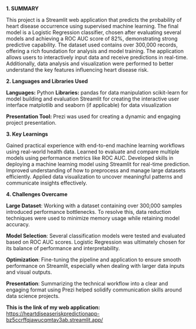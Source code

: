 **1.  SUMMARY**

This project is a Streamlit web application that predicts the probability of heart disease occurrence using supervised machine learning. The final model is a Logistic Regression classifier, chosen after evaluating several models and achieving a ROC AUC score of 82%, demonstrating strong predictive capability. The dataset used contains over 300,000 records, offering a rich foundation for analysis and model training. The application allows users to interactively input data and receive predictions in real-time. Additionally, data analysis and visualization were performed to better understand the key features influencing heart disease risk.

**2.  Languages and Libraries Used**

**Languages:** Python
**Libraries:**
pandas for data manipulation
scikit-learn for model building and evaluation
Streamlit for creating the interactive user interface
matplotlib and seaborn (if applicable) for data visualization

**Presentation Tool:** Prezi was used for creating a dynamic and engaging project presentation.

**3.   Key Learnings**

Gained practical experience with end-to-end machine learning workflows using real-world health data.
Learned to evaluate and compare multiple models using performance metrics like ROC AUC.
Developed skills in deploying a machine learning model using Streamlit for real-time prediction.
Improved understanding of how to preprocess and manage large datasets efficiently.
Applied data visualization to uncover meaningful patterns and communicate insights effectively.

**4.  Challenges Overcame**

**Large Dataset**: Working with a dataset containing over 300,000 samples introduced performance bottlenecks. To resolve this, data reduction techniques were used to minimize memory usage while retaining model accuracy.

**Model Selection**: Several classification models were tested and evaluated based on ROC AUC scores. Logistic Regression was ultimately chosen for its balance of performance and interpretability.

**Optimization**: Fine-tuning the pipeline and application to ensure smooth performance on Streamlit, especially when dealing with larger data inputs and visual outputs.

**Presentation**: Summarizing the technical workflow into a clear and engaging format using Prezi helped solidify communication skills around data science projects.


**This is the link of my web application:** 
https://heartdiseaseriskpredictionapp-bz5ccrffqjawucqmtav3ab.streamlit.app/
